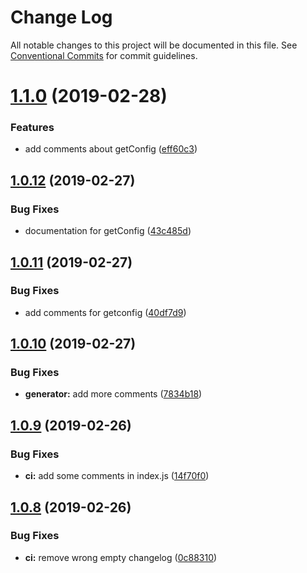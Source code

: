 # Change Log

All notable changes to this project will be documented in this file.
See [Conventional Commits](https://conventionalcommits.org) for commit guidelines.

# [1.1.0](https://github.com/vue-styleguidist/vue-cli-plugin-styleguidist/compare/v1.0.12...v1.1.0) (2019-02-28)


### Features

* add comments about getConfig ([eff60c3](https://github.com/vue-styleguidist/vue-cli-plugin-styleguidist/commit/eff60c3))





## [1.0.12](https://github.com/vue-styleguidist/vue-cli-plugin-styleguidist/compare/v1.0.11...v1.0.12) (2019-02-27)


### Bug Fixes

* documentation for getConfig ([43c485d](https://github.com/vue-styleguidist/vue-cli-plugin-styleguidist/commit/43c485d))





## [1.0.11](https://github.com/vue-styleguidist/vue-cli-plugin-styleguidist/compare/v1.0.10...v1.0.11) (2019-02-27)


### Bug Fixes

* add comments for getconfig ([40df7d9](https://github.com/vue-styleguidist/vue-cli-plugin-styleguidist/commit/40df7d9))





## [1.0.10](https://github.com/vue-styleguidist/vue-cli-plugin-styleguidist/compare/v1.0.9...v1.0.10) (2019-02-27)


### Bug Fixes

* **generator:** add more comments ([7834b18](https://github.com/vue-styleguidist/vue-cli-plugin-styleguidist/commit/7834b18))





## [1.0.9](https://github.com/vue-styleguidist/vue-cli-plugin-styleguidist/compare/v1.0.8...v1.0.9) (2019-02-26)


### Bug Fixes

* **ci:** add some comments in index.js ([14f70f0](https://github.com/vue-styleguidist/vue-cli-plugin-styleguidist/commit/14f70f0))





## [1.0.8](https://github.com/vue-styleguidist/vue-cli-plugin-styleguidist/compare/v1.0.7...v1.0.8) (2019-02-26)


### Bug Fixes

* **ci:** remove wrong empty changelog ([0c88310](https://github.com/vue-styleguidist/vue-cli-plugin-styleguidist/commit/0c88310))
